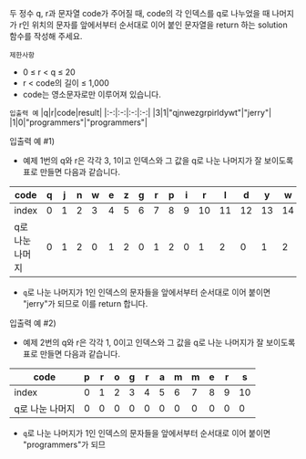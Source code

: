 두 정수 q, r과 문자열 code가 주어질 때, code의 각 인덱스를 q로 나누었을 때 나머지가 r인 위치의 문자를 앞에서부터 순서대로 이어 붙인 문자열을 return 하는 solution 함수를 작성해 주세요.

`제한사항`
- 0 ≤ r < q ≤ 20
- r < code의 길이 ≤ 1,000
- code는 영소문자로만 이루어져 있습니다.

`입출력 예`
|q|r|code|result|
|:-:|:-:|:-:|:-:|
|3|1|"qjnwezgrpirldywt"|"jerry"|
|1|0|"programmers"|"programmers"|

입출력 예 #1)
- 예제 1번의 q와 r은 각각 3, 1이고 인덱스와 그 값을 q로 나눈 나머지가 잘 보이도록 표로 만들면 다음과 같습니다.

|code|q|j|n|w|e|z|g|r|p|i|r|l|d|y|w|t|
|-----|-|-|-|-|-|-|-|-|-|-|--|--|--|--|--|--|
|index|0|1|2|3|4|5|6|7|8|9|10|11|12|13|14|15|
|q로 나눈 나머지|0|1|2|0|1|2|0|1|2|0|1|2|0|1|2|0|
- `q`로 나눈 나머지가 1인 인덱스의 문자들을 앞에서부터 순서대로 이어 붙이면 "jerry"가 되므로 이를 return 합니다.

입출력 예 #2)
- 예제 2번의 q와 r은 각각 1, 0이고 인덱스와 그 값을 q로 나눈 나머지가 잘 보이도록 표로 만들면 다음과 같습니다.

|code|p|r|o|g|r|a|m|m|e|r|s|
|------|-|-|-|-|-|-|-|-|-|-|-|
|index|0|1|2|3|4|5|6|7|8|9|10|
|q로 나눈 나머지|0|0|0|0|0|0|0|0|0|0|0|
- `q`로 나눈 나머지가 1인 인덱스의 문자들을 앞에서부터 순서대로 이어 붙이면 "programmers"가 되므

